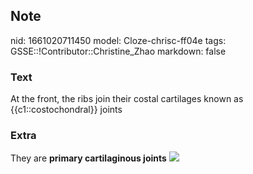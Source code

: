 ## Note
nid: 1661020711450
model: Cloze-chrisc-ff04e
tags: GSSE::!Contributor::Christine_Zhao
markdown: false

### Text
<div>
  <div>
    <div>
      <div>
        At the front, the ribs join their costal cartilages known
        as {{c1::costochondral}} joints
      </div>
    </div>
  </div>
</div>

### Extra
They are <b>primary cartilaginous joints</b> <img src= 
"Screen%20Shot%202021-05-30%20at%207.11.45%20pm.png">
